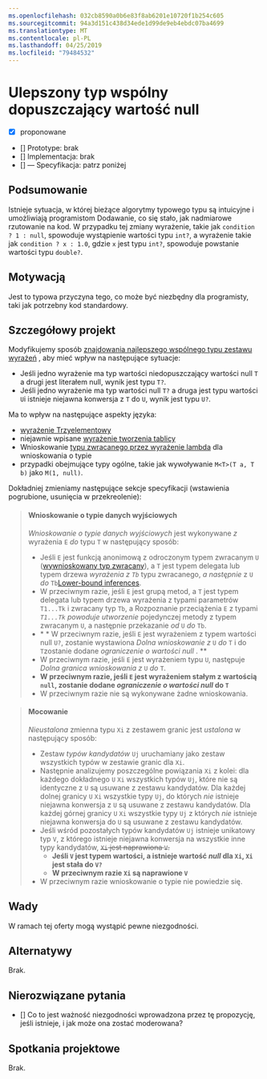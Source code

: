 ```yaml
---
ms.openlocfilehash: 032cb8590a0b6e83f8ab6201e10720f1b254c605
ms.sourcegitcommit: 94a3d151c438d34ede1d99de9eb4ebdc07ba4699
ms.translationtype: MT
ms.contentlocale: pl-PL
ms.lasthandoff: 04/25/2019
ms.locfileid: "79484532"
---
```

# <a name="nullable-enhanced-common-type"></a>Ulepszony typ wspólny dopuszczający wartość null

* [x] proponowane
* [] Prototype: brak
* [] Implementacja: brak
* [] — Specyfikacja: patrz poniżej

## <a name="summary"></a>Podsumowanie
[summary]: #summary

Istnieje sytuacja, w której bieżące algorytmy typowego typu są intuicyjne i umożliwiają programistom Dodawanie, co się stało, jak nadmiarowe rzutowanie na kod. W przypadku tej zmiany wyrażenie, takie jak `condition ? 1 : null`, spowoduje wystąpienie wartości typu `int?`, a wyrażenie takie jak `condition ? x : 1.0`, gdzie `x` jest typu `int?`, spowoduje powstanie wartości typu `double?`.

## <a name="motivation"></a>Motywacją
[motivation]: #motivation

Jest to typowa przyczyna tego, co może być niezbędny dla programisty, taki jak potrzebny kod standardowy.

## <a name="detailed-design"></a>Szczegółowy projekt
[design]: #detailed-design

Modyfikujemy sposób [znajdowania najlepszego wspólnego typu zestawu wyrażeń](https://github.com/dotnet/csharplang/blob/master/spec/expressions.md#finding-the-best-common-type-of-a-set-of-expressions) , aby mieć wpływ na następujące sytuacje:

- Jeśli jedno wyrażenie ma typ wartości niedopuszczający wartości null `T` a drugi jest literałem null, wynik jest typu `T?`.
- Jeśli jedno wyrażenie ma typ wartości null `T?` a druga jest typu wartości `U`i istnieje niejawna konwersja z `T` do `U`, wynik jest typu `U?`.

Ma to wpływ na następujące aspekty języka:

- [wyrażenie Trzyelementowy](https://github.com/dotnet/csharplang/blob/master/spec/expressions.md#conditional-operator)
- niejawnie wpisane [wyrażenie tworzenia tablicy](https://github.com/dotnet/csharplang/blob/master/spec/expressions.md#array-creation-expressions)
- Wnioskowanie [typu zwracanego przez wyrażenie lambda](https://github.com/dotnet/csharplang/blob/master/spec/expressions.md#inferred-return-type) dla wnioskowania o typie
- przypadki obejmujące typy ogólne, takie jak wywoływanie `M<T>(T a, T b)` jako `M(1, null)`.

Dokładniej zmieniamy następujące sekcje specyfikacji (wstawienia pogrubione, usunięcia w przekreolenie):

> #### <a name="output-type-inferences"></a>Wnioskowanie o typie danych wyjściowych
> 
> *Wnioskowanie o typie danych wyjściowych* jest wykonywane *z* wyrażenia `E` *do* typu `T` w następujący sposób:
> 
> *  Jeśli `E` jest funkcją anonimową z odroczonym typem zwracanym `U` ([wywnioskowany typ zwracany](expressions.md#inferred-return-type)), a `T` jest typem delegata lub typem drzewa *wyrażenia z `Tb`* typu zwracanego, *a następnie* z `U` *do* `Tb`[Lower-bound inferences](expressions.md#lower-bound-inferences).
> *  W przeciwnym razie, jeśli `E` jest grupą metod, a `T` jest typem delegata lub typem drzewa wyrażenia z typami parametrów `T1...Tk` i zwracany typ `Tb`, a Rozpoznanie przeciążenia `E` z typami *`T1...Tk` powoduje utworzenie* pojedynczej metody z typem zwracanym `U`, a następnie przekazanie *od* `U` *do* `Tb`.
> *  \* * W przeciwnym razie, jeśli `E` jest wyrażeniem z typem wartości null `U?`, zostanie wystawiona *Dolna wnioskowanie* *z* `U` *do* `T` i do `T`zostanie dodane *ograniczenie o wartości null* . **
> *  W przeciwnym razie, jeśli `E` jest wyrażeniem typu `U`, następuje *Dolna granica wnioskowania* *z* `U` *do* `T`.
> *  **W przeciwnym razie, jeśli `E` jest wyrażeniem stałym z wartością `null`, zostanie dodane *ograniczenie o wartości null* do `T`** 
> *  W przeciwnym razie nie są wykonywane żadne wnioskowania.

> #### <a name="fixing"></a>Mocowanie
> 
> *Nieustalona* zmienna typu `Xi` z zestawem granic jest *ustalona* w następujący sposób:
> 
> *  Zestaw *typów kandydatów* `Uj` uruchamiany jako zestaw wszystkich typów w zestawie granic dla `Xi`.
> *  Następnie analizujemy poszczególne powiązania `Xi` z kolei: dla każdego dokładnego `U` `Xi` wszystkich typów `Uj`, które nie są identyczne z `U` są usuwane z zestawu kandydatów. Dla każdej dolnej granicy `U` `Xi` wszystkie typy `Uj`, do których *nie* istnieje niejawna konwersja z `U` są usuwane z zestawu kandydatów. Dla każdej górnej granicy `U` `Xi` wszystkie typy `Uj` z których *nie* istnieje niejawna konwersja do `U` są usuwane z zestawu kandydatów.
> *  Jeśli wśród pozostałych typów kandydatów `Uj` istnieje unikatowy typ `V`, z którego istnieje niejawna konwersja na wszystkie inne typy kandydatów, ~~`Xi` jest naprawiona `V`.~~
>     -  **Jeśli `V` jest typem wartości, a istnieje wartość *null* dla `Xi`, `Xi` jest stała do `V?`**
>     -  **W przeciwnym razie `Xi` są naprawione `V`**
> *  W przeciwnym razie wnioskowanie o typie nie powiedzie się.

## <a name="drawbacks"></a>Wady
[drawbacks]: #drawbacks

W ramach tej oferty mogą wystąpić pewne niezgodności.

## <a name="alternatives"></a>Alternatywy
[alternatives]: #alternatives

Brak.

## <a name="unresolved-questions"></a>Nierozwiązane pytania
[unresolved]: #unresolved-questions

- [] Co to jest ważność niezgodności wprowadzona przez tę propozycję, jeśli istnieje, i jak może ona zostać moderowana?

## <a name="design-meetings"></a>Spotkania projektowe

Brak.
